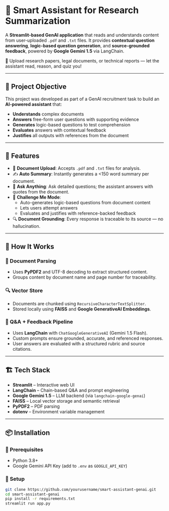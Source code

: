 # 🤖 Smart Assistant for Research Summarization

A **Streamlit-based GenAI application** that reads and understands content from user-uploaded `.pdf` and `.txt` files. It provides **contextual question answering**, **logic-based question generation**, and **source-grounded feedback**, powered by **Google Gemini 1.5** via LangChain.

📁 Upload research papers, legal documents, or technical reports — let the assistant read, reason, and quiz you!

---

## 🎯 Project Objective

This project was developed as part of a GenAI recruitment task to build an **AI-powered assistant** that:

- **Understands** complex documents
- **Answers** free-form user questions with supporting evidence
- **Generates** logic-based questions to test comprehension
- **Evaluates** answers with contextual feedback
- **Justifies** all outputs with references from the document

---

## 🚀 Features

- 📄 **Document Upload**: Accepts `.pdf` and `.txt` files for analysis.
- ✍️ **Auto Summary**: Instantly generates a <150 word summary per document.
- 🧠 **Ask Anything**: Ask detailed questions; the assistant answers with quotes from the document.
- 🎯 **Challenge Me Mode**:
  - Auto-generates logic-based questions from document content
  - Lets users attempt answers
  - Evaluates and justifies with reference-backed feedback
- 🔍 **Document Grounding**: Every response is traceable to its source — no hallucination.

---

## 🧠 How It Works

### 📝 Document Parsing
- Uses **PyPDF2** and UTF-8 decoding to extract structured content.
- Groups content by document name and page number for traceability.

### 🔍 Vector Store
- Documents are chunked using `RecursiveCharacterTextSplitter`.
- Stored locally using **FAISS** and **Google GenerativeAI Embeddings**.

### 💬 Q&A + Feedback Pipeline
- Uses **LangChain** with `ChatGoogleGenerativeAI` (Gemini 1.5 Flash).
- Custom prompts ensure grounded, accurate, and referenced responses.
- User answers are evaluated with a structured rubric and source citations.

---

## 🏗️ Tech Stack

- **Streamlit** – Interactive web UI
- **LangChain** – Chain-based Q&A and prompt engineering
- **Google Gemini 1.5** – LLM backend (via `langchain-google-genai`)
- **FAISS** – Local vector storage and semantic retrieval
- **PyPDF2** – PDF parsing
- **dotenv** – Environment variable management

---

## 📦 Installation

### 🧰 Prerequisites

- Python 3.8+
- Google Gemini API Key (add to `.env` as `GOOGLE_API_KEY`)

### 🔧 Setup

```bash
git clone https://github.com/yourusername/smart-assistant-genai.git
cd smart-assistant-genai
pip install -r requirements.txt
streamlit run app.py
